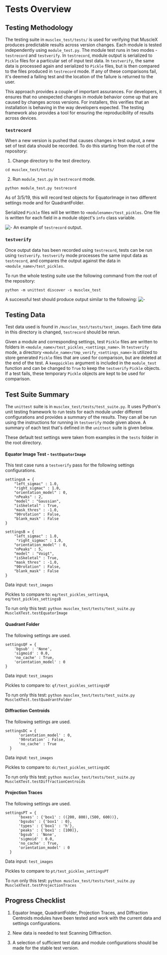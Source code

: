 # Tests Overview

## Testing Methodology

The testing suite in `musclex_test/tests/` is used for verifying that MuscleX produces predictable results across version changes.  Each module is tested independently using `module_test.py`. The module test runs in two modes - `testrecord` and `testverify`. In `testrecord`, module output is serialized to `Pickle` files for a particular set of input test data. In `testverify`, the same data is processed again and serialized to `Pickle` files, but is then compared to the files produced in `testrecord` mode. If any of these comparisons fail, it's deemed a failing test and the location of the failure is returned to the user.

This approach provides a couple of important assurances. For developers, it ensures that no unexpected changes in module behavior come up that are caused by changes across versions. For installers, this verifies that an installation is behaving in the way developers expected. The testing framework also provides a tool for ensuring the reproducibility of results across devices.

### `testrecord`

When a new version is pushed that causes changes in test output, a new set of test data should be recorded. To do this starting from the root of the repository:

1.  Change directory to the test directory.
```
cd musclex_test/tests/
```
2. Run `module_test.py` in `testrecord` mode.
```
python module_test.py testrecord
```

As of 3/5/19, this will record test objects for EquatorImage in two different settings mode and for QuadrantFolder.

Serialized `Pickle` files will be written to `<modulename>/test_pickles`. One file is written for each field in a module object's `info` class variable.

![-](../images/test/testrecord.png)
An example of `testrecord` output.

### `testverify`

Once output data has been recorded using `testrecord`, tests can be run using `testverify`. `testverify` mode processes the same input data as `testrecord`, and compares the output against the data in `<module_name>/test_pickles`.

To run the whole testing suite use the following command from the root of the repository:
```
python -m unittest discover -s musclex_test
```

A successful test should produce output similar to the following:
![-](../images/test/test_success.png)

## Testing Data

Test data used is found in `/musclex_test/tests/test_images`. Each time data in this directory is changed, `testrecord` should be rerun.

Given a module and corresponding settings, test `Pickle` files are written to folders in `<module_name>/test_pickles_<settings_name>`. In `testverify` mode, a directory `<module_name>/tmp_verify_<settings_name>` is utilized to store generated `Pickle` files that are used for comparison, but are deleted at the end of the test. A `keeppickles` argument is included in the `module_test` function and can be changed to `True` to keep the `testverify` `Pickle` objects. If a test fails, these temporary `Pickle` objects are kept to be used for comparison.

## Test Suite Summary

The `unittest` suite is in `musclex_test/tests/test_suite.py`. It uses Python's unit testing framework to run tests for each module under different configurations and provides a summary of the results. They can all be run using the instructions for running in `testverify` mode given above. A summary of each test that's defined in the `unittest` suite is given below.

These default test settings were taken from examples in the `tests` folder in the root directory.

#### Equator Image Test - `testEquatorImage`

This test case runs a `testverify` pass for the following settings configurations.
```
settingsA = {
    "left_sigmac" : 1.0,
    "right_sigmac" : 1.0,
    "orientation_model" : 0,
    "nPeaks" : 2,
    "model" : "Gaussian",
    "isSkeletal" : True,
    "mask_thres" : -1.0,
    "90rotation" : False,
    "blank_mask" : False
}
```

```
settingsB = {
    "left_sigmac" : 1.0,
     "right_sigmac" : 1.0,
    "orientation_model" : 0,
    "nPeaks" : 5,
    "model" : "Voigt",
    "isSkeletal" : True,
    "mask_thres" : -1.0,
    "90rotation" : False,
    "blank_mask" : False
}
```

Data input: `test_images`

Pickles to compare to: `eq/test_pickles_settingsA`, `eq/test_pickles_settingsB`

To run only this test:
`python musclex_test/tests/test_suite.py MuscleXTest.testEquatorImage`

#### Quadrant Folder
The following settings are used.
```
settingsQF = {
    'bgsub' : 'None',
    'sigmoid' : 0.0,
    'no_cache' : True,
    'orientation_model' : 0
}
```
Data input: `test_images`

Pickles to compare to: `qf/test_pickles_settingsQF`

To run only this test:
`python musclex_test/tests/test_suite.py MuscleXTest.testQuadrantFolder`

#### Diffraction Centroids
The following settings are used.
```
settingsDC = {
      'orientation_model' : 0,
      '90rotation' : False,
      'no_cache' : True
  }
```

Data input: `test_images`

Pickles to compare to: `dc/test_pickles_settingsDC`

To run only this test:
`python musclex_test/tests/test_suite.py MuscleXTest.testDiffractionCentroids`

#### Projection Traces
The following settings are used.
```
settingsPT = {
      'boxes' : {'box1' : ((200, 800),(500, 600))},
      'bgsubs' : {'box1' : 0},
      'types' : {'box1' : 'h'},
      'peaks' : {'box1' : [100]},
      'bgsub' : 'None',
      'sigmoid' : 0.0,
      'no_cache' : True,
      'orientation_model' : 0
  }
```

Data input: `test_images`

Pickles to compare to `pt/test_pickles_settingsPT`

To run only this test:
`python musclex_test/tests/test_suite.py
MuscleXTest.testProjectionTraces`

## Progress Checklist

1. Equator Image, QuadrantFolder, Projection Traces, and Diffraction Centroids modules have been tested and work with the current data and settings configurations.

2. New data is needed to test Scanning Diffraction.

3. A selection of sufficient test data and module configurations should be made for the stable test version.

